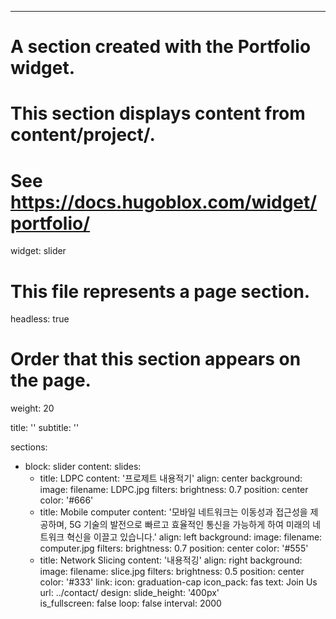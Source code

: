 ---
# A section created with the Portfolio widget.
# This section displays content from content/project/.
# See https://docs.hugoblox.com/widget/portfolio/

widget: slider

# This file represents a page section.
headless: true

# Order that this section appears on the page.
weight: 20

title: ''
subtitle: ''

sections:
  - block: slider
    content:
      slides:
      - title: LDPC 
        content: '프로제트 내용적기'
        align: center
        background:
          image:
            filename: LDPC.jpg
            filters:
              brightness: 0.7
          position: center  
          color: '#666'
      - title: Mobile computer
        content: '모바일 네트워크는 이동성과 접근성을 제공하며, 5G 기술의 발전으로 빠르고 효율적인 통신을 가능하게 하여 미래의 네트워크 혁신을 이끌고 있습니다.'
        align: left
        background:
          image:
            filename: computer.jpg
            filters:
              brightness: 0.7
          position: center
          color: '#555'
      - title: Network Slicing
        content: '내용적깅'
        align: right
        background:
          image:
            filename: slice.jpg
            filters:
              brightness: 0.5
          position: center
          color: '#333'
        link:
          icon: graduation-cap
          icon_pack: fas
          text: Join Us
          url: ../contact/
    design:
      slide_height: '400px'  
      is_fullscreen: false
      loop: false
      interval: 2000
